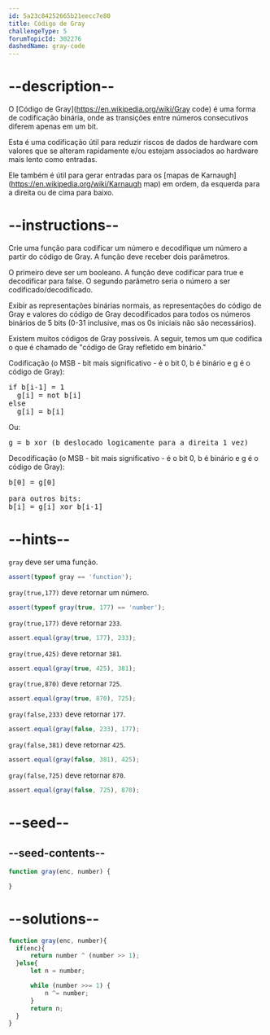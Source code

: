 ```yaml
---
id: 5a23c84252665b21eecc7e80
title: Código de Gray
challengeType: 5
forumTopicId: 302276
dashedName: gray-code
---
```


# --description--

O [Código de Gray](https://en.wikipedia.org/wiki/Gray code) é uma forma de codificação binária, onde as transições entre números consecutivos diferem apenas em um bit.

Esta é uma codificação útil para reduzir riscos de dados de hardware com valores que se alteram rapidamente e/ou estejam associados ao hardware mais lento como entradas.

Ele também é útil para gerar entradas para os [mapas de Karnaugh](https://en.wikipedia.org/wiki/Karnaugh map) em ordem, da esquerda para a direita ou de cima para baixo.

# --instructions--

Crie uma função para codificar um número e decodifique um número a partir do código de Gray. A função deve receber dois parâmetros.

O primeiro deve ser um booleano. A função deve codificar para true e decodificar para false. O segundo parâmetro seria o número a ser codificado/decodificado.

Exibir as representações binárias normais, as representações do código de Gray e valores do código de Gray decodificados para todos os números binários de 5 bits (0-31 inclusive, mas os 0s iniciais não são necessários).

Existem muitos códigos de Gray possíveis. A seguir, temos um que codifica o que é chamado de "código de Gray refletido em binário."

Codificação (o MSB - bit mais significativo - é o bit 0, b é binário e g é o código de Gray):

<pre>if b[i-1] = 1
  g[i] = not b[i]
else
  g[i] = b[i]
</pre>

Ou:

<pre>g = b xor (b deslocado logicamente para a direita 1 vez)
</pre>

Decodificação (o MSB - bit mais significativo - é o bit 0, b é binário e g é o código de Gray):

<pre>b[0] = g[0]<br>
para outros bits:
b[i] = g[i] xor b[i-1]
</pre>

# --hints--

`gray` deve ser uma função.

```js
assert(typeof gray == 'function');
```

`gray(true,177)` deve retornar um número.

```js
assert(typeof gray(true, 177) == 'number');
```

`gray(true,177)` deve retornar `233`.

```js
assert.equal(gray(true, 177), 233);
```

`gray(true,425)` deve retornar `381`.

```js
assert.equal(gray(true, 425), 381);
```

`gray(true,870)` deve retornar `725`.

```js
assert.equal(gray(true, 870), 725);
```

`gray(false,233)` deve retornar `177`.

```js
assert.equal(gray(false, 233), 177);
```

`gray(false,381)` deve retornar `425`.

```js
assert.equal(gray(false, 381), 425);
```

`gray(false,725)` deve retornar `870`.

```js
assert.equal(gray(false, 725), 870);
```

# --seed--

## --seed-contents--

```js
function gray(enc, number) {

}
```

# --solutions--

```js
function gray(enc, number){
  if(enc){
      return number ^ (number >> 1);
  }else{
      let n = number;

      while (number >>= 1) {
          n ^= number;
      }
      return n;
  }
}
```
